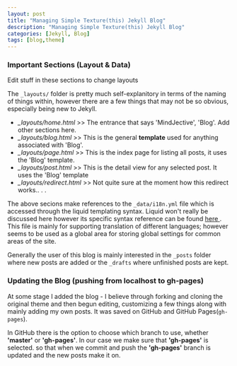 ```yaml
---
layout: post
title: "Managing Simple Texture(this) Jekyll Blog"
description: "Managing Simple Texture(this) Jekyll Blog"
categories: [Jekyll, Blog]
tags: [blog,theme]
---
```



### Important Sections (Layout & Data)

Edit stuff in these sections to change layouts 

The `_layouts/` folder is pretty much self-explanitory in terms of the naming of things within, however there are a few things that may not be so obvious, especially being new to Jekyll.

* *_layouts/home.html* >> The entrance that says 'MindJective', 'Blog'. Add other sections here.
* *_layouts/blog.html* >> This is the general **template** used for anything associated with 'Blog'.
* *_layouts/page.html* >> This is the index page for listing all posts, it uses the 'Blog' template.
* *_layouts/post.html* >> This is the detail view for any selected post. It uses the 'Blog' template
* *_layouts/redirect.html* >> Not quite sure at the moment how this redirect works.. . . 

The above secions make references to the `_data/i18n.yml` file which is accessed through the liquid templating syntax. Liquid won't really be discussed here however its specific syntax reference can be found [ here ](https://shopify.github.io/liquid/). This file is mainly for supporting translation of different languages; however seems to be used as a global area for storing global settings for common areas of the site.

Generally the user of this blog is mainly interested in the `_posts` folder where new posts are added or the `_drafts` where unfinished posts are kept.

### Updating the Blog (pushing from localhost to gh-pages)

At some stage I added the blog - I believe through forking and cloning the original theme and then begun editing, customizing a few things along with mainly adding my own posts. It was saved on GitHub and GitHub Pages(`gh-pages`). 

In GitHub there is the option to choose which branch to use, whether **'master'** or **'gh-pages'**. In our case we make sure that **'gh-pages'** is selected. so that when we commit and push the **'gh-pages'** branch is updated and the new posts make it on.
